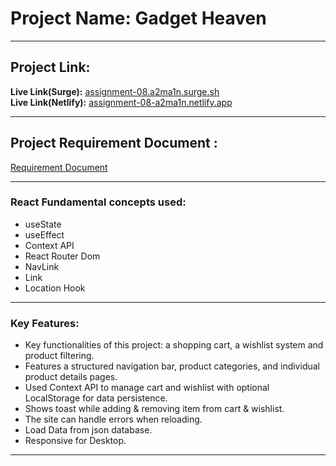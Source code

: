 # Project Name: Gadget Heaven
---
## Project Link:

**Live Link(Surge):** [assignment-08.a2ma1n.surge.sh](https://assignment-08-a2ma1n.surge.sh/)  
**Live Link(Netlify):** [assignment-08-a2ma1n.netlify.app](https://assignment-08-a2ma1n.netlify.app/)

---

## Project Requirement Document :

[Requirement Document](https://github.com/AzmainMubashir/Requirement-PDFs/blob/main/Batch-10_Assignment-08.pdf)

---

### React Fundamental concepts used:

- useState
- useEffect
- Context API
- React Router Dom
- NavLink
- Link
- Location Hook

---

### Key Features:

- Key functionalities of this project: a shopping cart, a wishlist system and product filtering.
- Features a structured navigation bar, product categories, and individual product details pages. 
- Used Context API to manage cart and wishlist with optional LocalStorage for data persistence.
- Shows toast while adding & removing item from cart & wishlist.
- The site can handle errors when reloading.
- Load Data from json database.
- Responsive for Desktop.

---

